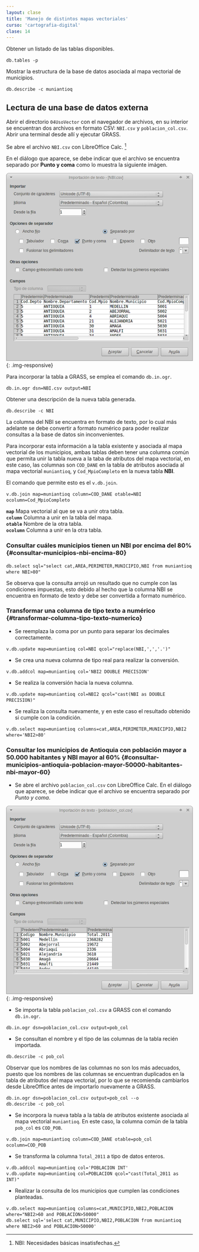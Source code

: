 ```yaml
---
layout: clase
title: 'Manejo de distintos mapas vectoriales'
curso: 'cartografia-digital'
clase: 14
---
```


Obtener un listado de las tablas disponibles.

~~~
db.tables -p
~~~

Mostrar la estructura de la base de datos asociada al mapa vectorial de municipios.

~~~
db.describe -c muniantioq
~~~

Lectura de una base de datos externa
------------------------------------

Abrir el directorio `04UsoVector` con el navegador de archivos, en su interior se encuentran dos archivos en formato CSV: `NBI.csv` y `poblacion_col.csv`. Abrir una terminal desde allí y ejecutar GRASS.

Se abre el archivo `NBI.csv` con LibreOffice Calc. [^1]

En el diálogo que aparece, se debe indicar que el archivo se encuentra separado por **Punto y coma** como lo muestra la siguiente imágen.

![](/cartografia-digital/images/NBI_import.png){: .img-responsive}

Para incorporar la tabla a GRASS, se emplea el comando `db.in.ogr`.

~~~
db.in.ogr dsn=NBI.csv output=NBI
~~~

Obtener una descripción de la nueva tabla generada.

~~~
db.describe -c NBI
~~~

La columna del NBI se encuentra en formato de texto, por lo cual más adelante se debe convertir a formato numérico para poder realizar consultas a la base de datos sin inconvenientes.

Para incorporar esta información a la tabla existente y asociada al mapa vectorial de los municipios, ambas tablas deben tener una columna común que permita unir la tabla nueva a la taba de atributos del mapa vectorial, en este caso, las columnas son `COD_DANE` en la tabla de atributos asociada al mapa vectorial `muniantioq`, y `Cod_MpioCompleto` en la nueva tabla **NBI**.

El comando que permite esto es el `v.db.join`.

~~~
v.db.join map=muniantioq column=COD_DANE otable=NBI ocolumn=Cod_MpioCompleto
~~~

**`map`** Mapa vectorial al que se va a unir otra tabla.  
**`column`** Columna a unir en la tabla del mapa.  
**`otable`** Nombre de la otra tabla.  
**`ocolumn`** Columna a unir en la otra tabla.  

### Consultar cuáles municipios tienen un NBI por encima del 80% {#consultar-municipios-nbi-encima-80}

~~~
db.select sql="select cat,AREA,PERIMETER,MUNICIPIO,NBI from muniantioq where NBI>80"
~~~

Se observa que la consulta arrojó un resultado que no cumple con las condiciones impuestas, esto debido al hecho que la columna NBI se encuentra en formato de texto y debe ser convertida a formato numérico.

### Transformar una columna de tipo texto a numérico {#transformar-columna-tipo-texto-numerico}

- Se reemplaza la coma por un punto para separar los decimales correctamente.

~~~
v.db.update map=muniantioq col=NBI qcol="replace(NBI,',','.')"
~~~

- Se crea una nueva columna de tipo real para realizar la conversión.

~~~
v.db.addcol map=muniantioq col='NBI2 DOUBLE PRECISION'
~~~

- Se realiza la conversión hacia la nueva columna.

~~~
v.db.update map=muniantioq col=NBI2 qcol="cast(NBI as DOUBLE PRECISION)"
~~~

- Se realiza la consulta nuevamente, y en este caso el resultado obtenido si cumple con la condición.

~~~
v.db.select map=muniantioq columns=cat,AREA,PERIMETER,MUNICIPIO,NBI2 where='NBI2>80'
~~~

### Consultar los municipios de Antioquia con población mayor a 50.000 habitantes y NBI mayor al 60% {#consultar-municipios-antioquia-poblacion-mayor-50000-habitantes-nbi-mayor-60}

- Se abre el archivo `poblacion_col.csv` con LibreOffice Calc. En el diálogo que aparece, se debe indicar que el archivo se encuentra separado por *Punto y coma*.

![](/cartografia-digital/images/poblacion_col_import.png){: .img-responsive}

- Se importa la tabla `poblacion_col.csv` a GRASS con el comando `db.in.ogr`.

~~~
db.in.ogr dsn=poblacion_col.csv output=pob_col
~~~

- Se consultan el nombre y el tipo de las columnas de la tabla recién importada.

~~~
db.describe -c pob_col
~~~

Observar que los nombres de las columnas no son los más adecuados, puesto que los nombres de las columnas se encuentran duplicados en la tabla de atributos del mapa vectorial, por lo que se recomienda cambiarlos desde LibreOffice antes de importarlo nuevamente a GRASS.

~~~
db.in.ogr dsn=poblacion_col.csv output=pob_col --o
db.describe -c pob_col
~~~

- Se incorpora la nueva tabla a la tabla de atributos existente asociada al mapa vectorial `muniantioq`. En este caso, la columna común de la tabla `pob_col` es `COD_POB`.

~~~
v.db.join map=muniantioq column=COD_DANE otable=pob_col ocolumn=COD_POB
~~~

- Se transforma la columna `Total_2011` a tipo de datos enteros.

~~~
v.db.addcol map=muniantioq col='POBLACION INT'
v.db.update map=muniantioq col=POBLACION qcol="cast(Total_2011 as INT)"
~~~

- Realizar la consulta de los municipios que cumplen las condiciones planteadas.

~~~
v.db.select map=muniantioq columns=cat,MUNICIPIO,NBI2,POBLACION where="NBI2>60 and POBLACION>50000"
db.select sql='select cat,MUNICIPIO,NBI2,POBLACION from muniantioq where NBI2>60 and POBLACION>50000'
~~~

[^1]: NBI: Necesidades básicas insatisfechas.
